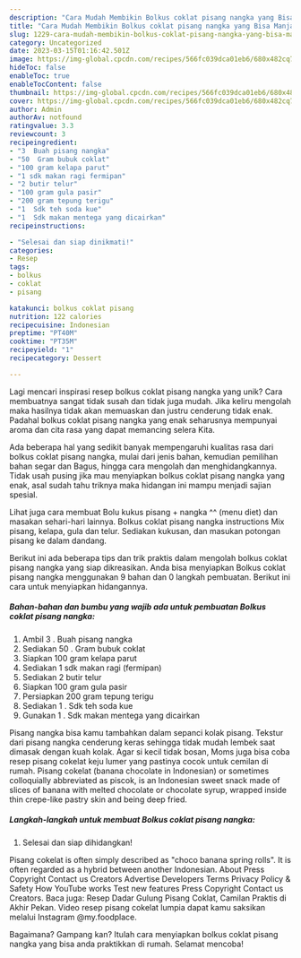```yaml
---
description: "Cara Mudah Membikin Bolkus coklat pisang nangka yang Bisa Manjain Lidah"
title: "Cara Mudah Membikin Bolkus coklat pisang nangka yang Bisa Manjain Lidah"
slug: 1229-cara-mudah-membikin-bolkus-coklat-pisang-nangka-yang-bisa-manjain-lidah
category: Uncategorized
date: 2023-03-15T01:16:42.501Z
image: https://img-global.cpcdn.com/recipes/566fc039dca01eb6/680x482cq70/bolkus-coklat-pisang-nangka-foto-resep-utama.jpg
hideToc: false
enableToc: true
enableTocContent: false
thumbnail: https://img-global.cpcdn.com/recipes/566fc039dca01eb6/680x482cq70/bolkus-coklat-pisang-nangka-foto-resep-utama.jpg
cover: https://img-global.cpcdn.com/recipes/566fc039dca01eb6/680x482cq70/bolkus-coklat-pisang-nangka-foto-resep-utama.jpg
author: Admin
authorAv: notfound
ratingvalue: 3.3
reviewcount: 3
recipeingredient:
- "3  Buah pisang nangka"
- "50  Gram bubuk coklat"
- "100 gram kelapa parut"
- "1 sdk makan ragi fermipan"
- "2 butir telur"
- "100 gram gula pasir"
- "200 gram tepung terigu"
- "1  Sdk teh soda kue"
- "1  Sdk makan mentega yang dicairkan"
recipeinstructions:

- "Selesai dan siap dinikmati!"
categories:
- Resep
tags:
- bolkus
- coklat
- pisang

katakunci: bolkus coklat pisang 
nutrition: 122 calories
recipecuisine: Indonesian
preptime: "PT40M"
cooktime: "PT35M"
recipeyield: "1"
recipecategory: Dessert

---
```





Lagi mencari inspirasi resep bolkus coklat pisang nangka yang unik? Cara membuatnya sangat tidak susah dan tidak juga mudah. Jika keliru mengolah maka hasilnya tidak akan memuaskan dan justru cenderung tidak enak. Padahal bolkus coklat pisang nangka yang enak seharusnya mempunyai aroma dan cita rasa yang dapat memancing selera Kita.





Ada beberapa hal yang sedikit banyak mempengaruhi kualitas rasa dari bolkus coklat pisang nangka, mulai dari jenis bahan, kemudian pemilihan bahan segar dan Bagus, hingga cara mengolah dan menghidangkannya. Tidak usah pusing jika mau menyiapkan bolkus coklat pisang nangka yang enak,      asal sudah tahu triknya maka hidangan ini mampu menjadi sajian spesial.














Lihat juga cara membuat Bolu kukus pisang + nangka ^^ (menu diet) dan masakan sehari-hari lainnya. Bolkus coklat pisang nangka instructions Mix pisang, kelapa, gula dan telur. Sediakan kukusan, dan masukan potongan pisang ke dalam dandang.






Berikut ini ada beberapa tips dan trik praktis dalam mengolah bolkus coklat pisang nangka yang siap dikreasikan. Anda bisa menyiapkan Bolkus coklat pisang nangka menggunakan 9 bahan dan 0 langkah pembuatan. Berikut ini cara untuk menyiapkan hidangannya.

<!--inarticleads1-->

##### Bahan-bahan dan bumbu yang wajib ada untuk pembuatan Bolkus coklat pisang nangka:

1. Ambil 3 . Buah pisang nangka
1. Sediakan 50 . Gram bubuk coklat
1. Siapkan 100 gram kelapa parut
1. Sediakan 1 sdk makan ragi (fermipan)
1. Sediakan 2 butir telur
1. Siapkan 100 gram gula pasir
1. Persiapkan 200 gram tepung terigu
1. Sediakan 1 . Sdk teh soda kue
1. Gunakan 1 . Sdk makan mentega yang dicairkan


Pisang nangka bisa kamu tambahkan dalam sepanci kolak pisang. Tekstur dari pisang nangka cenderung keras sehingga tidak mudah lembek saat dimasak dengan kuah kolak. Agar si kecil tidak bosan, Moms juga bisa coba resep pisang cokelat keju lumer yang pastinya cocok untuk cemilan di rumah. Pisang cokelat (banana chocolate in Indonesian) or sometimes colloquially abbreviated as piscok, is an Indonesian sweet snack made of slices of banana with melted chocolate or chocolate syrup, wrapped inside thin crepe-like pastry skin and being deep fried. 

<!--inarticleads2-->

##### Langkah-langkah untuk membuat Bolkus coklat pisang nangka:


1. Selesai dan siap dihidangkan!

Pisang cokelat is often simply described as &#34;choco banana spring rolls&#34;. It is often regarded as a hybrid between another Indonesian. About Press Copyright Contact us Creators Advertise Developers Terms Privacy Policy &amp; Safety How YouTube works Test new features Press Copyright Contact us Creators. Baca juga: Resep Dadar Gulung Pisang Coklat, Camilan Praktis di Akhir Pekan. Video resep pisang cokelat lumpia dapat kamu saksikan melalui Instagram @my.foodplace. 

Bagaimana? Gampang kan? Itulah cara menyiapkan bolkus coklat pisang nangka yang bisa anda praktikkan di rumah. Selamat mencoba!
